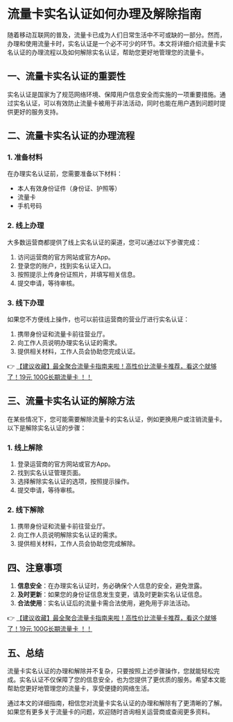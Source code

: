 # 流量卡实名认证如何办理及解除指南

随着移动互联网的普及，流量卡已成为人们日常生活中不可或缺的一部分。然而，办理和使用流量卡时，实名认证是一个必不可少的环节。本文将详细介绍流量卡实名认证的办理流程以及如何解除实名认证，帮助您更好地管理您的流量卡。

## 一、流量卡实名认证的重要性

实名认证是国家为了规范网络环境、保障用户信息安全而实施的一项重要措施。通过实名认证，可以有效防止流量卡被用于非法活动，同时也能在用户遇到问题时提供更好的服务支持。

## 二、流量卡实名认证的办理流程

### 1. 准备材料
在办理实名认证前，您需要准备以下材料：
- 本人有效身份证件（身份证、护照等）
- 流量卡
- 手机号码

### 2. 线上办理
大多数运营商都提供了线上实名认证的渠道，您可以通过以下步骤完成：
1. 访问运营商的官方网站或官方App。
2. 登录您的账户，找到实名认证入口。
3. 按照提示上传身份证照片，并填写相关信息。
4. 提交申请，等待审核。

### 3. 线下办理
如果您不方便线上操作，也可以前往运营商的营业厅进行实名认证：
1. 携带身份证和流量卡前往营业厅。
2. 向工作人员说明办理实名认证的需求。
3. 提供相关材料，工作人员会协助您完成认证。

👉 [【建议收藏】最全聚合流量卡指南来啦！高性价比流量卡推荐，看这个就够了！19元 100G长期流量卡 ！！](https://bit.ly/Liuliangka)

## 三、流量卡实名认证的解除方法

在某些情况下，您可能需要解除流量卡的实名认证，例如更换用户或注销流量卡。以下是解除实名认证的步骤：

### 1. 线上解除
1. 登录运营商的官方网站或官方App。
2. 找到实名认证管理页面。
3. 选择解除实名认证的选项，按照提示操作。
4. 提交申请，等待审核。

### 2. 线下解除
1. 携带身份证和流量卡前往营业厅。
2. 向工作人员说明解除实名认证的需求。
3. 提供相关材料，工作人员会协助您完成解除。

## 四、注意事项

1. **信息安全**：在办理实名认证时，务必确保个人信息的安全，避免泄露。
2. **及时更新**：如果您的身份证信息发生变更，请及时更新实名认证信息。
3. **合法使用**：实名认证后的流量卡需合法使用，避免用于非法活动。

👉 [【建议收藏】最全聚合流量卡指南来啦！高性价比流量卡推荐，看这个就够了！19元 100G长期流量卡 ！！](https://bit.ly/Liuliangka)

## 五、总结

流量卡实名认证的办理和解除并不复杂，只要按照上述步骤操作，您就能轻松完成。实名认证不仅保障了您的信息安全，也为您提供了更优质的服务。希望本文能帮助您更好地管理您的流量卡，享受便捷的网络生活。

通过本文的详细指南，相信您对流量卡实名认证的办理和解除有了更清晰的了解。如果您有更多关于流量卡的问题，欢迎随时咨询相关运营商或查阅更多资料。